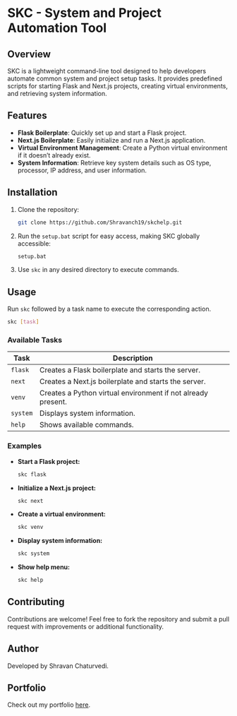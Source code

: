 # SKC - System and Project Automation Tool

## Overview
SKC is a lightweight command-line tool designed to help developers automate common system and project setup tasks. It provides predefined scripts for starting Flask and Next.js projects, creating virtual environments, and retrieving system information.

## Features
- **Flask Boilerplate**: Quickly set up and start a Flask project.
- **Next.js Boilerplate**: Easily initialize and run a Next.js application.
- **Virtual Environment Management**: Create a Python virtual environment if it doesn’t already exist.
- **System Information**: Retrieve key system details such as OS type, processor, IP address, and user information.

## Installation
1. Clone the repository:
   ```sh
   git clone https://github.com/Shravanch19/skchelp.git
   ```
2. Run the `setup.bat` script for easy access, making SKC globally accessible:
   ```sh
   setup.bat
   ```
3. Use `skc` in any desired directory to execute commands.

## Usage
Run `skc` followed by a task name to execute the corresponding action.

```sh
skc [task]
```

### Available Tasks
| Task   | Description |
|--------|-------------|
| `flask`  | Creates a Flask boilerplate and starts the server. |
| `next`   | Creates a Next.js boilerplate and starts the server. |
| `venv`   | Creates a Python virtual environment if not already present. |
| `system` | Displays system information. |
| `help`   | Shows available commands. |

### Examples
- **Start a Flask project:**
  ```sh
  skc flask
  ```
- **Initialize a Next.js project:**
  ```sh
  skc next
  ```
- **Create a virtual environment:**
  ```sh
  skc venv
  ```
- **Display system information:**
  ```sh
  skc system
  ```
- **Show help menu:**
  ```sh
  skc help
  ```

## Contributing
Contributions are welcome! Feel free to fork the repository and submit a pull request with improvements or additional functionality.


## Author
Developed by Shravan Chaturvedi.

## Portfolio
Check out my portfolio [here](https://portfolio-shravan-s-projects-f0f07f2c.vercel.app/).

